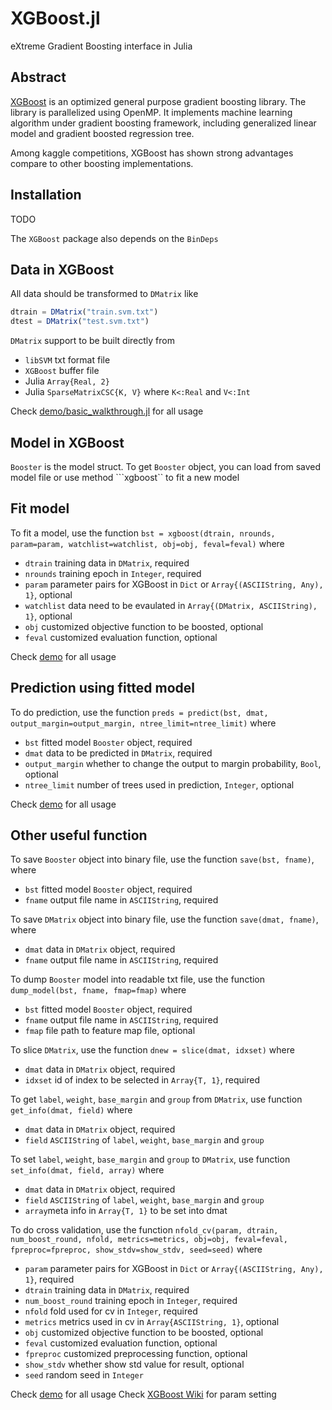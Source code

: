 XGBoost.jl
==========

eXtreme Gradient Boosting interface in Julia

## Abstract

[XGBoost](https://github.com/tqchen/xgboost) is an optimized general purpose gradient boosting library. The library is parallelized using OpenMP. It implements machine learning algorithm under gradient boosting framework, including generalized linear model and gradient boosted regression tree.

Among kaggle competitions, XGBoost has shown strong advantages compare to other boosting implementations.

## Installation

TODO


The `XGBoost` package also depends on the `BinDeps`

## Data in XGBoost
All data should be transformed to `DMatrix` like
```julia
dtrain = DMatrix("train.svm.txt")
dtest = DMatrix("test.svm.txt")
```

`DMatrix` support to be built directly from
- `libSVM` txt format file
- `XGBoost` buffer file
- Julia `Array{Real, 2}`
- Julia `SparseMatrixCSC{K, V}` where ```K<:Real``` and ```V<:Int```

Check [ demo/basic_walkthrough.jl](https://github.com/antinucleon/XGBoost.jl/blob/master/demo/basic_walkthrough.jl) for all usage

## Model in XGBoost
```Booster``` is the model struct. To get ```Booster``` object, you can load from saved model file or use method ```xgboost`` to fit a new model

## Fit model
To fit a model, use the function ```bst = xgboost(dtrain, nrounds, param=param, watchlist=watchlist, obj=obj, feval=feval)``` where
- ```dtrain``` training data in ```DMatrix```, required
- ```nrounds``` training epoch in ```Integer```, required
- ```param``` parameter pairs for XGBoost in ```Dict``` or ```Array{(ASCIIString, Any), 1}```, optional
- ```watchlist``` data need to be evaulated in ```Array{(DMatrix, ASCIIString), 1}```, optional
- ```obj``` customized objective function to be boosted, optional
- ```feval``` customized evaluation function, optional

Check [ demo](https://github.com/antinucleon/XGBoost.jl/blob/master/demo/) for all usage

## Prediction using fitted model
To do prediction, use the function ```preds = predict(bst, dmat, output_margin=output_margin, ntree_limit=ntree_limit)``` where
- ```bst``` fitted model ```Booster``` object, required
- ```dmat``` data to be predicted in ```DMatrix```, required
- ```output_margin``` whether to change the output to margin probability, ```Bool```, optional
- ```ntree_limit``` number of trees used in prediction, ```Integer```, optional

Check [ demo](https://github.com/antinucleon/XGBoost.jl/blob/master/demo/) for all usage

## Other useful function

To save ```Booster``` object into binary file, use the function ```save(bst, fname)```, where
- ```bst``` fitted model ```Booster``` object, required
- ```fname``` output file name in ```ASCIIString```, required
 
To save ```DMatrix``` object into binary file, use the function ```save(dmat, fname)```, where
- ```dmat``` data in ```DMatrix``` object, required
- ```fname``` output file name in ```ASCIIString```, required

To dump ```Booster``` model into readable txt file, use the function ```dump_model(bst, fname, fmap=fmap)``` where
- ```bst``` fitted model ```Booster``` object, required
- ```fname``` output file name in ```ASCIIString```, required
- ```fmap``` file path to feature map file, optional

To slice ```DMatrix```, use the function ```dnew = slice(dmat, idxset)``` where
- ```dmat``` data in ```DMatrix``` object, required
- ```idxset``` id of index to be selected in ```Array{T, 1}```, required

To get ```label```, ```weight```, ```base_margin``` and ```group``` from ```DMatrix```, use function ```get_info(dmat, field)``` where 
- ```dmat``` data in ```DMatrix``` object, required
- ```field``` ```ASCIIString``` of ```label```, ```weight```, ```base_margin``` and ```group```

To set ```label```, ```weight```, ```base_margin``` and ```group``` to ```DMatrix```, use function ```set_info(dmat, field, array)``` where 
- ```dmat``` data in ```DMatrix``` object, required
- ```field``` ```ASCIIString``` of ```label```, ```weight```, ```base_margin``` and ```group```
- ```array```meta info in ```Array{T, 1}``` to be set into dmat

To do cross validation, use the function ```nfold_cv(param, dtrain, num_boost_round, nfold, metrics=metrics, obj=obj, feval=feval, fpreproc=fpreproc, show_stdv=show_stdv, seed=seed)``` where
- ```param``` parameter pairs for XGBoost in ```Dict``` or ```Array{(ASCIIString, Any), 1}```, required
- ```dtrain``` training data in ```DMatrix```, required
- ```num_boost_round``` training epoch in ```Integer```, required
- ```nfold``` fold used for cv in ```Integer```, required
- ```metrics``` metrics used in cv in ```Array{ASCIIString, 1}```, optional
- ```obj``` customized objective function to be boosted, optional
- ```feval``` customized evaluation function, optional
- ```fpreproc``` customized preprocessing function, optional
- ```show_stdv``` whether show std value for result, optional
- ```seed``` random seed in ```Integer```

Check [demo](https://github.com/antinucleon/XGBoost.jl/blob/master/demo/) for all usage
Check [XGBoost Wiki](https://github.com/tqchen/xgboost/wiki) for param setting


